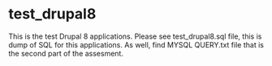 # test_drupal8
This is the test Drupal 8 applications.
Please see test_drupal8.sql file, this is dump of SQL for this applications.
As well, find MYSQL QUERY.txt file that is the second part of the assesment.

